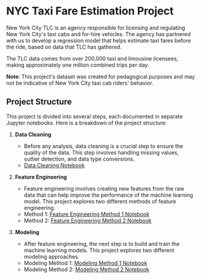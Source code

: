 # NYC Taxi Fare Estimation Project

New York City TLC is an agency responsible for licensing and regulating New York City's taxi cabs and for-hire vehicles. The agency has partnered with us to develop a regression model that helps estimate taxi fares before the ride, based on data that TLC has gathered. 

The TLC data comes from over 200,000 taxi and limousine licensees, making approximately one million combined trips per day. 

**Note**: This project's dataset was created for pedagogical purposes and may not be indicative of New York City taxi cab riders' behavior.

## Project Structure

This project is divided into several steps, each documented in separate Jupyter notebooks. Here is a breakdown of the project structure:

1. **Data Cleaning**
    - Before any analysis, data cleaning is a crucial step to ensure the quality of the data. This step involves handling missing values, outlier detection, and data type conversions.
    - [Data Cleaning Notebook](link-to-data-cleaning-notebook)

2. **Feature Engineering**
    - Feature engineering involves creating new features from the raw data that can help improve the performance of the machine learning model. This project explores two different methods of feature engineering.
    - Method 1: [Feature Engineering Method 1 Notebook](link-to-feature-engineering-method1-notebook)
    - Method 2: [Feature Engineering Method 2 Notebook](link-to-feature-engineering-method2-notebook)

3. **Modeling**
    - After feature engineering, the next step is to build and train the machine learning models. This project explores two different modeling approaches.
    - Modeling Method 1: [Modeling Method 1 Notebook](link-to-modeling-method1-notebook)
    - Modeling Method 2: [Modeling Method 2 Notebook](link-to-modeling-method2-notebook)

